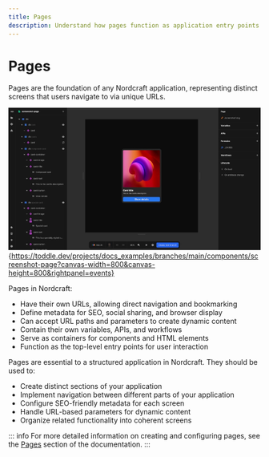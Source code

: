 ```yaml
---
title: Pages
description: Understand how pages function as application entry points with unique URLs, metadata settings and containers for elements and components.
---
```


# Pages

Pages are the foundation of any Nordcraft application, representing distinct screens that users navigate to via unique URLs.

![Page|16/9](page.webp){https://toddle.dev/projects/docs_examples/branches/main/components/screenshot-page?canvas-width=800&canvas-height=800&rightpanel=events}

Pages in Nordcraft:

- Have their own URLs, allowing direct navigation and bookmarking
- Define metadata for SEO, social sharing, and browser display
- Can accept URL paths and parameters to create dynamic content
- Contain their own variables, APIs, and workflows
- Serve as containers for components and HTML elements
- Function as the top-level entry points for user interaction

Pages are essential to a structured application in Nordcraft. They should be used to:

- Create distinct sections of your application
- Implement navigation between different parts of your application
- Configure SEO-friendly metadata for each screen
- Handle URL-based parameters for dynamic content
- Organize related functionality into coherent screens

::: info
For more detailed information on creating and configuring pages, see the [Pages](/pages/overview) section of the documentation.
:::
